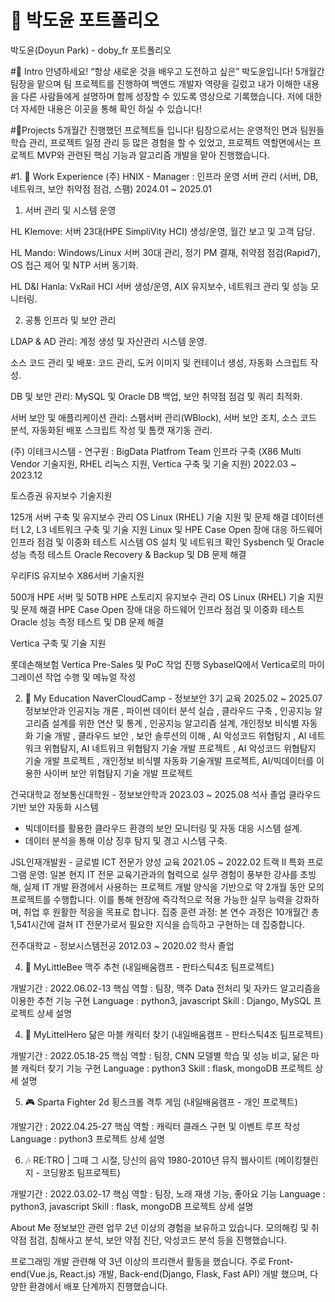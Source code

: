 # 📜 박도윤 포트폴리오
박도윤(Doyun Park) - doby_fr 포트폴리오

#👋 Intro
안녕하세요! “항상 새로운 것을 배우고 도전하고 싶은” 박도윤입니다!
5개월간 팀장을 맡으며 팀 프로젝트를 진행하여 백엔드 개발자 역량을 길렀고
내가 이해한 내용을 다른 사람들에게 설명하며 함께 성장할 수 있도록 영상으로 기록했습니다.
저에 대한 더 자세한 내용은  이곳을 통해 확인 하실 수 있습니다!



#📝Projects
5개월간 진행했던 프로젝트들 입니다!
팀장으로서는 운영적인 면과 팀원들 학습 관리, 프로젝트 일정 관리 등 많은 경험을 할 수 있었고,
프로젝트 역할면에서는 프로젝트 MVP와 관련된 핵심 기능과 알고리즘 개발을 맡아 진행했습니다.

#1. 🛫 Work Experience
(주) HNIX -  Manager : 인프라 운영 서버 관리 (서버, DB, 네트워크, 보안 취약점 점검, 스팸)
2024.01 ~ 2025.01
1. 서버 관리 및 시스템 운영

HL Klemove: 서버 23대(HPE SimpliVity HCI) 생성/운영, 월간 보고 및 고객 담당.

HL Mando: Windows/Linux 서버 30대 관리, 정기 PM 결재, 취약점 점검(Rapid7), OS 접근 제어 및 NTP 서버 동기화.

HL D&I Hanla: VxRail HCI 서버 생성/운영, AIX 유지보수, 네트워크 관리 및 성능 모니터링.

2. 공통 인프라 및 보안 관리

LDAP & AD 관리: 계정 생성 및 자산관리 시스템 운영.

소스 코드 관리 및 배포: 코드 관리, 도커 이미지 및 컨테이너 생성, 자동화 스크립트 작성.

DB 및 보안 관리: MySQL 및 Oracle DB 백업, 보안 취약점 점검 및 쿼리 최적화.

서버 보안 및 애플리케이션 관리: 스팸서버 관리(WBlock), 서버 보안 조치, 소스 코드 분석, 자동화된 배포 스크립트 작성 및 톰캣 재기동 관리.


(주) 이테크시스템 - 연구원 : BigData Platfrom Team 인프라 구축 (X86 Multi Vendor 기술지원, RHEL 리눅스 지원, Vertica 구축 및 기술 지원)
2022.03 ~ 2023.12

토스증권 유지보수 기술지원

125개 서버 구축 및 유지보수 관리
OS Linux (RHEL) 기술 지원 및 문제 해결
데이터센터 L2, L3 네트워크 구축 및 기술 지원
Linux 및 HPE Case Open 장애 대응
하드웨어 인프라 점검 및 이중화 테스트
시스템 OS 설치 및 네트워크 확인
Sysbench 및 Oracle 성능 측정 테스트
Oracle Recovery & Backup 및 DB 문제 해결

우리FIS 유지보수 X86서버 기술지원

500개 HPE 서버 및 50TB HPE 스토리지 유지보수 관리
OS Linux (RHEL) 기술 지원 및 문제 해결
HPE Case Open 장애 대응
하드웨어 인프라 점검 및 이중화 테스트
Oracle 성능 측정 테스트 및 DB 문제 해결

Vertica 구축 및 기술 지원

롯데손해보험 Vertica Pre-Sales 및 PoC 작업 진행
SybaseIQ에서 Vertica로의 마이그레이션 작업 수행 및 메뉴얼 작성



2. 👞 My Education
NaverCloudCamp  - 정보보안 3기 교육
2025.02 ~ 2025.07
정보보안과 인공지능 개론 , 파이썬 데이터 분석 실습 , 클라우드 구축 , 인공지능 알고리즘 설계를 위한 연산 및 통계 , 인공지능 알고리즘 설계, 개인정보 비식별 자동화 기술 개발 , 클라우드 보안 , 보안 솔루션의 이해 , AI 악성코드 위협탐지 , AI 네트워크 위협탐지, AI 네트워크 위협탐지 기술 개발 프로젝트 , AI 악성코드 위협탐지 기술 개발 프로젝트 , 개인정보 비식별 자동화 기술개발 프로젝트, AI/빅데이터를 이용한 사이버 보안 위협탐지 기술 개발 프로젝트

건국대학교 정보통신대학원 - 정보보안학과
2023.03 ~ 2025.08 석사 졸업
클라우드 기반 보안 자동화 시스템
- 빅데이터를 활용한 클라우드 환경의 보안 모니터링 및 자동 대응 시스템 설계.
- 데이터 분석을 통해 이상 징후 탐지 및 경고 시스템 구축.

JSL인재개발원 - 글로벌 ICT 전문가 양성 교육
2021.05 ~ 2022.02
트랙 II 특화 프로그램 운영: 일본 현지 IT 전문 교육기관과의 협력으로 실무 경험이 풍부한 강사를 초빙해, 실제 IT 개발 환경에서 사용하는 프로젝트 개발 양식을 기반으로 약 2개월 동안 모의 프로젝트를 수행합니다. 이를 통해 현장에 즉각적으로 적용 가능한 실무 능력을 강화하며, 취업 후 원활한 적응을 목표로 합니다.
집중 훈련 과정: 본 연수 과정은 10개월간 총 1,541시간에 걸쳐 IT 전문가로서 필요한 지식을 습득하고 구현하는 데 집중합니다.

전주대학교 - 정보시스템전공
2012.03 ~ 2020.02 학사 졸업



4. 🍻 MyLittleBee
맥주 추천 (내일배움캠프 - 판타스틱4조 팀프로젝트)

개발기간 : 2022.06.02-13
핵심 역할 : 팀장, 맥주 Data 전처리 및 자카드 알고리즘을 이용한 추천 기능 구현
Language : python3, javascript
Skill : Django, MySQL
프로젝트 상세 설명



4. 👊 MyLittelHero
닮은 마블 캐릭터 찾기 (내일배움캠프 - 판타스틱4조 팀프로젝트)

개발기간 : 2022.05.18-25
핵심 역할 : 팀장, CNN 모델별 학습 및 성능 비교, 닮은 마블 캐릭터 찾기 기능 구현
Language : python3
Skill : flask, mongoDB
프로젝트 상세 설명



5. 🎮 Sparta Fighter
2d 횡스크롤 격투 게임 (내일배움캠프 - 개인 프로젝트)

개발기간 : 2022.04.25-27
핵심 역할 : 캐릭터 클래스 구현 및 이벤트 루프 작성
Language : python3
프로젝트 상세 설명



6. 🎶 RE:TRO | 그때 그 시절, 당신의 음악
1980-2010년 뮤직 웹사이트 (메이킹챌린지 - 코딩왕조 팀프로젝트)

개발기간 : 2022.03.02-17
핵심 역할 : 팀장, 노래 재생 기능, 좋아요 기능
Language : python3, javascript
Skill : flask, mongoDB
프로젝트 상세 설명

About Me
정보보안 관련 업무 2년 이상의 경험을 보유하고 있습니다.
모의해킹 및 취약점 점검, 침해사고 분석, 보안 약점 진단, 악성코드 분석 등을 진행했습니다.

프로그래밍 개발 관련해 약 3년 이상의 프리랜서 활동을 했습니다.
주로 Front-end(Vue.js, React.js) 개발, Back-end(Django, Flask, Fast API) 개발 했으며,
다양한 환경에서 배포 단계까지 진행했습니다.
